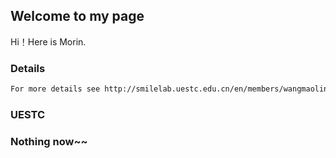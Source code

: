 ## Welcome to my page

Hi！Here is Morin.

### Details



```markdown
For more details see http://smilelab.uestc.edu.cn/en/members/wangmaolin/

```


### UESTC



### Nothing now~~

